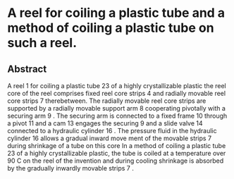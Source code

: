 # A reel for coiling a plastic tube and a method of coiling a plastic tube on such a reel.

## Abstract
A reel 1 for coiling a plastic tube 23 of a highly crystallizable plastic the reel core of the reel comprises fixed reel core strips 4 and radially movable reel core strips 7 therebetween. The radially movable reel core strips are supported by a radially movable support arm 8 cooperating pivotally with a securing arm 9 . The securing arm is connected to a fixed frame 10 through a pivot 11 and a cam 13 engages the securing 9 and a slide valve 14 connected to a hydraulic cylinder 16 . The pressure fluid in the hydraulic cylinder 16 allows a gradual inward move ment of the movable strips 7 during shrinkage of a tube on this core In a method of coiling a plastic tube 23 of a highly crystallizable plastic, the tube is coiled at a temperature over 90 C on the reel of the invention and during cooling shrinkage is absorbed by the gradually inwardly movable strips 7 .